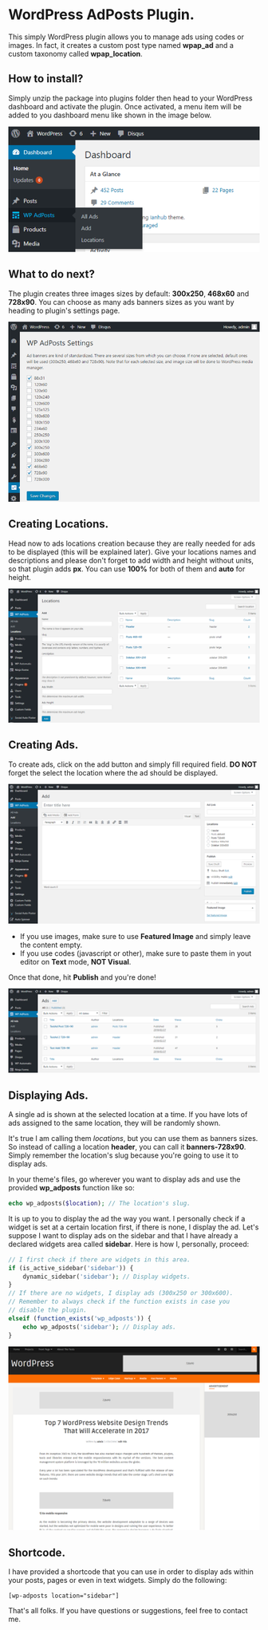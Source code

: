 
# WordPress AdPosts Plugin.
This simply WordPress plugin allows you to manage ads using codes or images.
In fact, it creates a custom post type named **wpap_ad** and a custom taxonomy called **wpap_location**.

## How to install?
Simply unzip the package into plugins folder then head to your WordPress dashboard and activate the plugin.
Once activated, a menu item will be added to you dashboard menu like shown in the image below.

![Dashboard Menu Item](screenshot-1.png)

## What to do next?
The plugin creates three images sizes by default: **300x250**, **468x60** and **728x90**. You can choose as many ads banners sizes as you want by heading to plugin's settings page.

![Plugin Settings Page](screenshot-2.png)

## Creating Locations.
Head now to ads locations creation because they are really needed for ads to be displayed (this will be explained later).
Give your locations names and descriptions and please don't forget to add width and height without units, so that plugin adds **px**. You can use **100%** for both of them and **auto** for height.

![Ads Locations](screenshot-3.png)

## Creating Ads.
To create ads, click on the add button and simply fill required field.
**DO NOT** forget the select the location where the ad should be displayed.

![Creating Ads](screenshot-4.png)

- If you use images, make sure to use **Featured Image** and simply leave the content empty.
- If you use codes (javascript or other), make sure to paste them in yout editor on **Text** mode, **NOT Visual**.

Once that done, hit **Publish** and you're done!

![List Of Ads](screenshot-5.png)

## Displaying Ads.
A single ad is shown at the selected location at a time. If you have lots of ads assigned to the same location, they will be randomly shown.

It's true I am calling them _locations_, but you can use them as banners sizes. So instead of calling a location **header**, you can call it **banners-728x90**. Simply remember the location's slug because you're going to use it to display ads.

In your theme's files, go wherever you want to display ads and use the provided **wp_adposts** function like so:
```php
echo wp_adposts($location); // The location's slug.
```
It is up to you to display the ad the way you want. I personally check if a widget is set at a certain location first, if there is none, I display the ad. Let's suppose I want to display ads on the sidebar and that I have already a declared widgets area called **sidebar**. Here is how I, personally, proceed:
```php
// I first check if there are widgets in this area.
if (is_active_sidebar('sidebar')) {
	dynamic_sidebar('sidebar'); // Display widgets.
}
// If there are no widgets, I display ads (300x250 or 300x600).
// Remember to always check if the function exists in case you
// disable the plugin.
elseif (function_exists('wp_adposts')) {
	echo wp_adposts('sidebar'); // Display ads.
}
```

![Final Result](screenshot-6.png)

## Shortcode.
I have provided a shortcode that you can use in order to display ads within your posts, pages or even in text widgets. Simply do the following:
```
[wp-adposts location="sidebar"]
```
That's all folks. If you have questions or suggestions, feel free to contact me.
